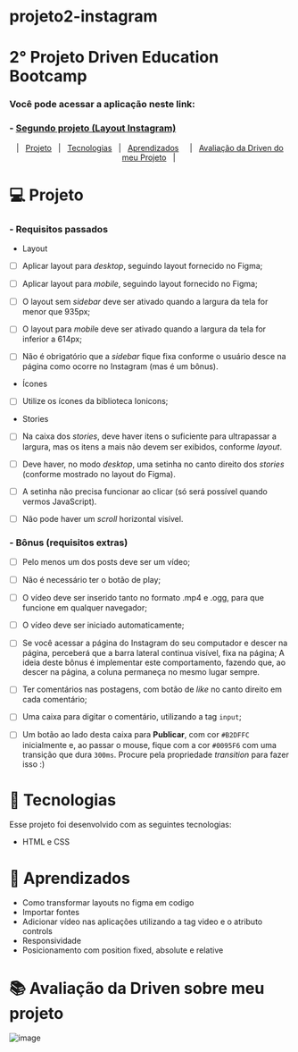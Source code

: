 # projeto2-instagram
# 2° Projeto Driven Education Bootcamp
### Você pode acessar a aplicação neste link:
  ### - <a href="https://filipetenedini.github.io/projeto2-instagram/">Segundo projeto (Layout Instagram)</a>

<p align="center">
  |&nbsp;&nbsp;&nbsp<a href="#Projeto">Projeto</a>&nbsp;&nbsp;
  |&nbsp;&nbsp;&nbsp<a href="#Tecnologias">Tecnologias</a>&nbsp;&nbsp;
  |&nbsp;&nbsp;&nbsp<a href="#Aprendizados">Aprendizados</a>&nbsp;&nbsp;&nbsp;&nbsp;
  |&nbsp;&nbsp;&nbsp<a href="#avaliacao">Avaliação da Driven do meu Projeto</a>&nbsp;&nbsp;&nbsp;|&nbsp;
</p>

<h1 id="Projeto"> 💻 Projeto</h1>



<h3>- Requisitos passados </h3>


- Layout
- [ ]  Aplicar layout para *desktop*, seguindo layout fornecido no Figma;
- [ ]  Aplicar layout para *mobile*, seguindo layout fornecido no Figma;
- [ ]  O layout sem *sidebar* deve ser ativado quando a largura da tela for menor que 935px;
- [ ]  O layout para *mobil*e deve ser ativado quando a largura da tela for inferior a 614px;
- [ ]  Não é obrigatório que a *sidebar* fique fixa conforme o usuário desce na página como ocorre no Instagram (mas é um bônus).


- Ícones
- [ ]  Utilize os ícones da biblioteca Ionicons;

- Stories
- [ ]  Na caixa dos *stories*, deve haver itens o suficiente para ultrapassar a largura, mas os itens a mais não devem ser exibidos, conforme *layout*.
- [ ]  Deve haver, no modo *desktop*, uma setinha no canto direito dos *stories* (conforme mostrado no layout do Figma).
- [ ]  A setinha não precisa funcionar ao clicar (só será possível quando vermos JavaScript).
- [ ]  Não pode haver um *scroll* horizontal visível.


<h3>- Bônus (requisitos extras) </h3>


- [ ]  Pelo menos um dos posts deve ser um vídeo;
- [ ]  Não é necessário ter o botão de play;
- [ ]  O vídeo deve ser inserido tanto no formato .mp4 e .ogg, para que funcione em qualquer navegador;
- [ ]  O vídeo deve ser iniciado automaticamente;
- [ ]  Se você acessar a página do Instagram do seu computador e descer na página, perceberá que a barra lateral continua visível, fixa na página; A ideia deste bônus é implementar este comportamento, fazendo que, ao descer na página, a coluna permaneça no mesmo lugar sempre.
- [ ]  Ter comentários nas postagens, com botão de *like* no canto direito em cada comentário;
- [ ]  Uma caixa para digitar o comentário, utilizando a tag `input`;
- [ ]  Um botão ao lado desta caixa para **Publicar**, com cor `#B2DFFC` inicialmente e, ao passar o mouse, fique com a cor `#0095F6` com uma transição que dura `300ms`. Procure pela propriedade *transition* para fazer isso :)


<h1 id="Tecnologias">🚀 Tecnologias</h1>

Esse projeto foi desenvolvido com as seguintes tecnologias:

- HTML e CSS

<h1 id="Aprendizados">🧠 Aprendizados</h1>

- Como transformar layouts no figma em codigo
- Importar fontes
- Adicionar vídeo nas aplicações utilizando a tag video e o atributo controls
- Responsividade
- Posicionamento com position fixed, absolute e relative


<h1 id="avaliacao">📚 Avaliação da Driven sobre meu projeto </h1>


![image](https://user-images.githubusercontent.com/105571583/210285765-44827e1d-873b-4e05-9c41-1eab0d8f3a31.png)

